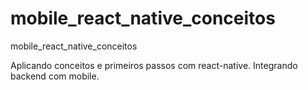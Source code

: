 # mobile_react_native_conceitos
mobile_react_native_conceitos

Aplicando conceitos e primeiros passos com react-native.
Integrando backend com mobile.

